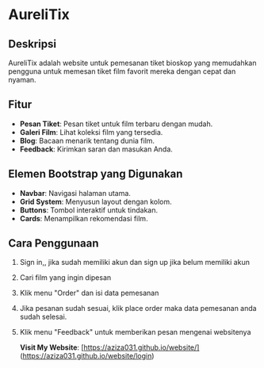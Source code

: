 # AureliTix

## Deskripsi
AureliTix adalah website untuk pemesanan tiket bioskop yang memudahkan pengguna untuk memesan tiket film favorit mereka dengan cepat dan nyaman.

## Fitur
- **Pesan Tiket**: Pesan tiket untuk film terbaru dengan mudah.
- **Galeri Film**: Lihat koleksi film yang tersedia.
- **Blog**: Bacaan menarik tentang dunia film.
- **Feedback**: Kirimkan saran dan masukan Anda.

## Elemen Bootstrap yang Digunakan
- **Navbar**: Navigasi halaman utama.
- **Grid System**: Menyusun layout dengan kolom.
- **Buttons**: Tombol interaktif untuk tindakan.
- **Cards**: Menampilkan rekomendasi film.

## Cara Penggunaan
1. Sign in,, jika sudah memiliki akun dan sign up jika belum memiliki akun
2. Cari film yang ingin dipesan
3. Klik menu "Order" dan isi data pemesanan
4. Jika pesanan sudah sesuai, klik place order maka data pemesanan anda sudah selesai.
5. Klik menu "Feedback" untuk memberikan pesan mengenai websitenya

   **Visit My Website**: [https://aziza031.github.io/website/]
   (https://aziza031.github.io/website/login)
